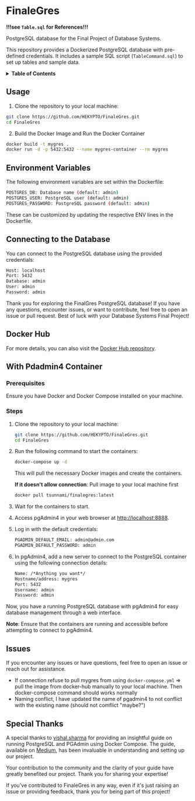 # FinaleGres

**!!!see `Table.sql` for References!!!**

PostgreSQL database for the Final Project of Database Systems.

This repository provides a Dockerized PostgreSQL database with pre-defined credentials. It includes a sample SQL script (`TableCommand.sql`) to set up tables and sample data.


<details>
  <summary><strong>Table of Contents</strong></summary>

- [FinaleGres](#finalegres)
  - [Usage](#usage)
  - [Environment Variables](#environment-variables)
  - [Connecting to the Database](#connecting-to-the-database)
  - [Docker Hub](#docker-hub)
  - [With Pdadmin4 Container](#with-pdadmin4-container)
    - [Prerequisites](#prerequisites)
    - [Steps](#steps)
  - [Issues](#issues)
  - [Special Thanks](#special-thanks)

</details>


## Usage
1. Clone the repository to your local machine:
```bash
git clone https://github.com/HEKYPTO/FinaleGres.git
cd FinaleGres
```
2. Build the Docker Image and Run the Docker Container

```bash
docker build -t mygres .
docker run -d -p 5432:5432 --name mygres-container --rm mygres
```

## Environment Variables

The following environment variables are set within the Dockerfile:

```bash
POSTGRES_DB: Database name (default: admin)
POSTGRES_USER: PostgreSQL user (default: admin)
POSTGRES_PASSWORD: PostgreSQL password (default: admin)
```
These can be customized by updating the respective ENV lines in the Dockerfile.

## Connecting to the Database
You can connect to the PostgreSQL database using the provided credentials:

```txt
Host: localhost
Port: 5432
Database: admin
User: admin
Password: admin
```

Thank you for exploring the FinalGres PostgreSQL database! If you have any questions, encounter issues, or want to contribute, feel free to open an issue or pull request. Best of luck with your Database Systems Final Project!

## Docker Hub
For more details, you can also visit the [Docker Hub repository](https://hub.docker.com/repository/docker/tsunnami/finalegres/general).

## With Pdadmin4 Container

### Prerequisites

Ensure you have Docker and Docker Compose installed on your machine.

### Steps

1. Clone the repository to your local machine:

    ```bash
    git clone https://github.com/HEKYPTO/FinaleGres.git
    cd FinaleGres
    ```

2. Run the following command to start the containers:

    ```bash
    docker-compose up -d
    ```

    This will pull the necessary Docker images and create the containers.

    **If it doesn't allow connection**:
    Pull image to your local machine first

    ```bash
    docker pull tsunnami/finalegres:latest
    ```

3. Wait for the containers to start.

4. Access pgAdmin4 in your web browser at [http://localhost:8888](http://localhost:8888).

5. Log in with the default credentials:

    ```txt
    PGADMIN_DEFAULT_EMAIL: admin@admin.com
    PGADMIN_DEFAULT_PASSWORD: admin
    ```

6. In pgAdmin4, add a new server to connect to the PostgreSQL container using the following connection details:

    ```txt
    Name: /*Anything you want*/
    Hostname/address: mygres
    Port: 5432
    Username: admin
    Password: admin
    ```

Now, you have a running PostgreSQL database with pgAdmin4 for easy database management through a web interface.

**Note**: Ensure that the containers are running and accessible before attempting to connect to pgAdmin4.

## Issues

If you encounter any issues or have questions, feel free to open an issue or reach out for assistance.

- If connection refuse to pull mygres from using `docker-compose.yml` => pull the image from docker-hub manually to your local machine. Then docker-compose command should works normally
- Naming conflict, I have updated the name of pgadmin4 to not conflict with the existing name (should not comflict "maybe?")

## Special Thanks

A special thanks to [vishal.sharma](https://medium.com/@vishal.sharma.) for providing an insightful guide on running PostgreSQL and PGAdmin using Docker Compose. The guide, available on [Medium](https://medium.com/@vishal.sharma./run-postgresql-and-pgadmin-using-docker-compose-34120618bcf9), has been invaluable in understanding and setting up our project.

Your contribution to the community and the clarity of your guide have greatly benefited our project. Thank you for sharing your expertise!

If you've contributed to FinaleGres in any way, even if it's just raising an issue or providing feedback, thank you for being part of this project!

